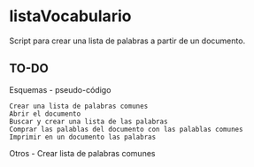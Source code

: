 # listaVocabulario
Script para crear una lista de palabras a partir de un documento.

## TO-DO

Esquemas - pseudo-código

    Crear una lista de palabras comunes
    Abrir el documento
    Buscar y crear una lista de las palabras
    Comprar las palablas del documento con las palablas comunes
    Imprimir en un documento las palabras

Otros - 
Crear lista de palabras comunes